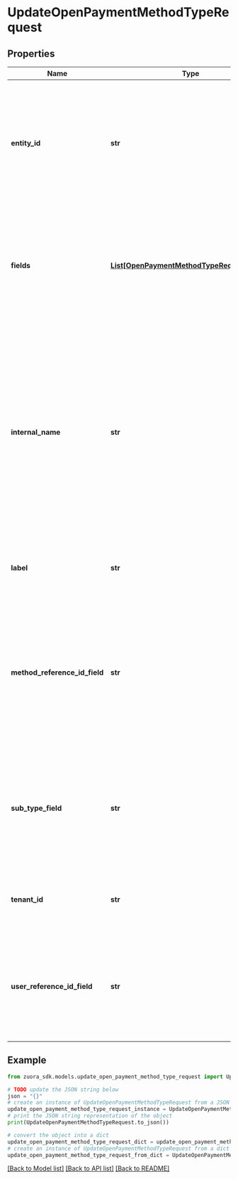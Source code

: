 # UpdateOpenPaymentMethodTypeRequest


## Properties

Name | Type | Description | Notes
------------ | ------------- | ------------- | -------------
**entity_id** | **str** | If this custom payment method type is specific to one entity only, specify the entity ID in UUID format when creating the draft payment method type, such as &#x60;123e4567-e89b-12d3-a456-426614174000&#x60;.  You can only update this field to be empty, indicating that this custom payment method type is available to the global entity and all the sub entities in the tenant.  | [optional] 
**fields** | [**List[OpenPaymentMethodTypeRequestFields]**](OpenPaymentMethodTypeRequestFields.md) | An array containing field metadata of the custom payment method type.  Notes:   - All the following nested metadata fields must be provided in the request to define a field.    - At least one field must be defined in the fields array for a custom payment method type.    - Up to 20 fields can be defined in the fields array for a custom method type.  | 
**internal_name** | **str** | A string to identify the custom payment method type in the API name of the payment method type.  The value of this field must be the same as the value specified when creating the draft revision of this custom payment method type.  This field cannot be updated after the creation of the custom payment method type.  This field is used along with the &#x60;tenantId&#x60; field by the system to construct and generate the API name of the custom payment method type in the following way:  &#x60;&lt;internalName&gt;__c_&lt;tenantId&gt;&#x60;  For example, if &#x60;internalName&#x60; is &#x60;AmazonPay&#x60;, and &#x60;tenantId&#x60; is &#x60;12368&#x60;, the API name of the custom payment method type will be &#x60;AmazonPay__c_12368&#x60;.  | 
**label** | **str** | The label that is used to refer to this type in the Zuora UI.  This value must be alphanumeric, excluding JSON preserved characters such as  * \\ ’ ”   | 
**method_reference_id_field** | **str** | The identification reference of the custom payment method.  This field should be mapped to a field name defined in the &#x60;fields&#x60; array for the purpose of being used as a filter in reporting tools such as Payment Method Data Source Exports and Data Query.  The value of this field must be the same as the value specified when creating the draft revision of this custom payment method type.  This field cannot be updated after the creation of the custom payment method type.  | 
**sub_type_field** | **str** | The identification reference indicating the subtype of the custom payment method.  This field should be mapped to a field name defined in the &#x60;fields&#x60; array for the purpose of being used as a filter in reporting tools such as Data Source Exports and Data Query.  This field cannot be updated after the creation of the custom payment method type.  | [optional] 
**tenant_id** | **str** | Zuora tenant ID. If multi-entity is enabled in your tenant, this is the ID of the parent tenant of all the sub entities.  This field cannot be updated after the creation of the custom payment method type.  | 
**user_reference_id_field** | **str** | The identification reference of the user or customer account.  This field should be mapped to a field name defined in the &#x60;fields&#x60; array for the purpose of being used as a filter in reporting tools such as Data Source Exports and Data Query.  This field cannot be updated after the creation of the custom payment method type.  | [optional] 

## Example

```python
from zuora_sdk.models.update_open_payment_method_type_request import UpdateOpenPaymentMethodTypeRequest

# TODO update the JSON string below
json = "{}"
# create an instance of UpdateOpenPaymentMethodTypeRequest from a JSON string
update_open_payment_method_type_request_instance = UpdateOpenPaymentMethodTypeRequest.from_json(json)
# print the JSON string representation of the object
print(UpdateOpenPaymentMethodTypeRequest.to_json())

# convert the object into a dict
update_open_payment_method_type_request_dict = update_open_payment_method_type_request_instance.to_dict()
# create an instance of UpdateOpenPaymentMethodTypeRequest from a dict
update_open_payment_method_type_request_from_dict = UpdateOpenPaymentMethodTypeRequest.from_dict(update_open_payment_method_type_request_dict)
```
[[Back to Model list]](../README.md#documentation-for-models) [[Back to API list]](../README.md#documentation-for-api-endpoints) [[Back to README]](../README.md)


